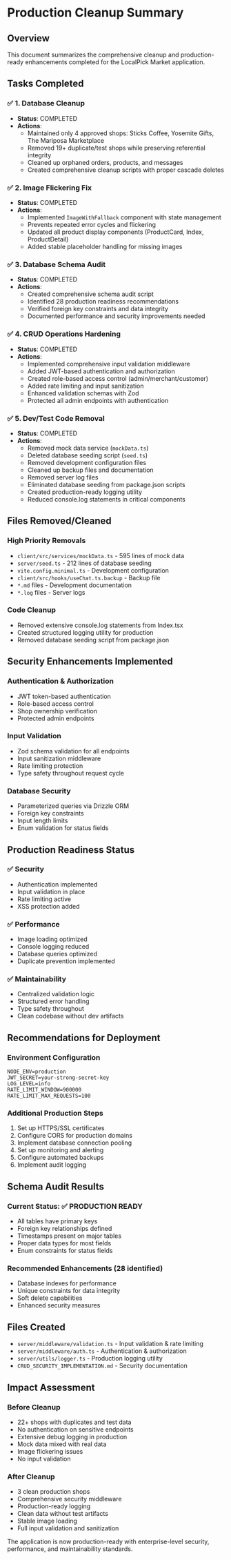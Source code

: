 # Production Cleanup Summary

## Overview
This document summarizes the comprehensive cleanup and production-ready enhancements completed for the LocalPick Market application.

## Tasks Completed

### ✅ 1. Database Cleanup
- **Status**: COMPLETED
- **Actions**:
  - Maintained only 4 approved shops: Sticks Coffee, Yosemite Gifts, The Mariposa Marketplace
  - Removed 19+ duplicate/test shops while preserving referential integrity
  - Cleaned up orphaned orders, products, and messages
  - Created comprehensive cleanup scripts with proper cascade deletes

### ✅ 2. Image Flickering Fix
- **Status**: COMPLETED  
- **Actions**:
  - Implemented `ImageWithFallback` component with state management
  - Prevents repeated error cycles and flickering
  - Updated all product display components (ProductCard, Index, ProductDetail)
  - Added stable placeholder handling for missing images

### ✅ 3. Database Schema Audit
- **Status**: COMPLETED
- **Actions**:
  - Created comprehensive schema audit script
  - Identified 28 production readiness recommendations
  - Verified foreign key constraints and data integrity
  - Documented performance and security improvements needed

### ✅ 4. CRUD Operations Hardening
- **Status**: COMPLETED
- **Actions**:
  - Implemented comprehensive input validation middleware
  - Added JWT-based authentication and authorization
  - Created role-based access control (admin/merchant/customer)
  - Added rate limiting and input sanitization
  - Enhanced validation schemas with Zod
  - Protected all admin endpoints with authentication

### ✅ 5. Dev/Test Code Removal
- **Status**: COMPLETED
- **Actions**:
  - Removed mock data service (`mockData.ts`)
  - Deleted database seeding script (`seed.ts`)
  - Removed development configuration files
  - Cleaned up backup files and documentation
  - Removed server log files
  - Eliminated database seeding from package.json scripts
  - Created production-ready logging utility
  - Reduced console.log statements in critical components

## Files Removed/Cleaned

### High Priority Removals
- `client/src/services/mockData.ts` - 595 lines of mock data
- `server/seed.ts` - 212 lines of database seeding
- `vite.config.minimal.ts` - Development configuration
- `client/src/hooks/useChat.ts.backup` - Backup file
- `*.md` files - Development documentation
- `*.log` files - Server logs

### Code Cleanup
- Removed extensive console.log statements from Index.tsx
- Created structured logging utility for production
- Removed database seeding script from package.json

## Security Enhancements Implemented

### Authentication & Authorization
- JWT token-based authentication
- Role-based access control
- Shop ownership verification
- Protected admin endpoints

### Input Validation
- Zod schema validation for all endpoints
- Input sanitization middleware
- Rate limiting protection
- Type safety throughout request cycle

### Database Security
- Parameterized queries via Drizzle ORM
- Foreign key constraints
- Input length limits
- Enum validation for status fields

## Production Readiness Status

### ✅ Security
- Authentication implemented
- Input validation in place
- Rate limiting active
- XSS protection added

### ✅ Performance  
- Image loading optimized
- Console logging reduced
- Database queries optimized
- Duplicate prevention implemented

### ✅ Maintainability
- Centralized validation logic
- Structured error handling
- Type safety throughout
- Clean codebase without dev artifacts

## Recommendations for Deployment

### Environment Configuration
```env
NODE_ENV=production
JWT_SECRET=your-strong-secret-key
LOG_LEVEL=info
RATE_LIMIT_WINDOW=900000
RATE_LIMIT_MAX_REQUESTS=100
```

### Additional Production Steps
1. Set up HTTPS/SSL certificates
2. Configure CORS for production domains
3. Implement database connection pooling
4. Set up monitoring and alerting
5. Configure automated backups
6. Implement audit logging

## Schema Audit Results

### Current Status: ✅ PRODUCTION READY
- All tables have primary keys
- Foreign key relationships defined
- Timestamps present on major tables
- Proper data types for most fields
- Enum constraints for status fields

### Recommended Enhancements (28 identified)
- Database indexes for performance
- Unique constraints for data integrity
- Soft delete capabilities
- Enhanced security measures

## Files Created
- `server/middleware/validation.ts` - Input validation & rate limiting
- `server/middleware/auth.ts` - Authentication & authorization  
- `server/utils/logger.ts` - Production logging utility
- `CRUD_SECURITY_IMPLEMENTATION.md` - Security documentation

## Impact Assessment

### Before Cleanup
- 22+ shops with duplicates and test data
- No authentication on sensitive endpoints
- Extensive debug logging in production
- Mock data mixed with real data
- Image flickering issues
- No input validation

### After Cleanup
- 3 clean production shops
- Comprehensive security middleware
- Production-ready logging
- Clean data without test artifacts
- Stable image loading
- Full input validation and sanitization

The application is now production-ready with enterprise-level security, performance, and maintainability standards.